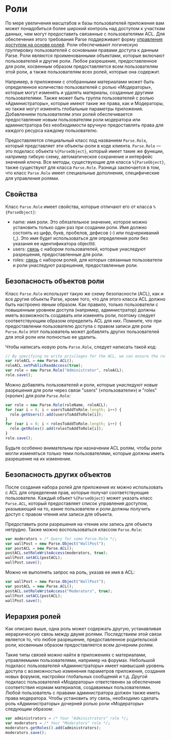 # Роли

По мере увеличения масштабов и базы пользователей приложения вам может понадобиться более широкий контроль над доступом к участкам данных, чем могут предоставить связанные с пользователями ACL. Для обеспечения этого требования Parse поддерживает форму [управления доступом на основе ролей](http://en.wikipedia.org/wiki/Role-based_access_control). Роли обеспечивают логическую группировку пользователей с основными правами доступа к данным Parse. Роли являются проименованными объектами, которые включают пользователей и другие роли.  Любое разрешение, предоставленное для роли, косвенным образом предоставляется всем пользователям этой роли, а также пользователям всех ролей, которые она содержит.

Например, в приложении с отобранными материалами может быть определенное количество пользователей с ролью «Модераторы», которые могут изменять и удалять материалы, созданные другими пользователями.  Также может быть группа пользователей с ролью «Администраторы», которые имеют такие же права, как и Модераторы, но также могут изменять глобальные параметры приложения. Добавлением пользователям этих ролей обеспечивается предоставление новым пользователям роли модератора или администратора без необходимости вручную предоставлять права для каждого ресурса каждому пользователю.

Предоставляется специальный класс под названием `Parse.Role`, который представляет эти объекты-роли в коде клиента. `Parse.Role` &mdash; это подкласс объекта `%{ParseObject}`, который имеет такие же функции, например гибкую схему, автоматическое сохранение и интерфейс значений ключа.  Все методы, существующие для класса `%{ParseObject}`, также существуют для класса `Parse.Role`.  Разница заключается в том, что класс `Parse.Role` имеет специальные дополнения, специфические для управления ролями.

## Свойства

Класс `Parse.Role` имеет свойства, которые отличают его от класса `%{ParseObject}`:

*   name: имя роли.  Это обязательное значение, которое можно установить только один раз при создании роли.  Имя должно состоять из цифр, букв, пробелов, дефисов (-) или подчеркиваний (_).  Это имя будет использоваться для определения роли без указания ее идентификатора objectId.
*   users: [связь](#objects-pointers) с набором пользователей, которые унаследуют разрешения, предоставленные для роли.
*   roles: [связь](#objects-pointers) с набором ролей, для которых связанные пользователи и роли унаследуют разрешения, предоставленные роли.

## Безопасность объектов роли

Класс `Parse.Role` использует такую же схему безопасности (ACL), как и все другие объекты Parse, кроме того, что для этого класса ACL должно быть настроено явным образом. Как правило, только пользователи с повышенным уровнем доступа (например, администратор) должны иметь возможность создавать или изменять роли, поэтому следует соответствующим образом определить ACL для них.  Помните, что при предоставлении пользователю доступа с правом записи для роли `Parse.Role` этот пользователь может добавлять других пользователей для этой роли или полностью ее удалить.

Чтобы написать новую роль `Parse.Role`, следует написать такой код:

```js
// By specifying no write privileges for the ACL, we can ensure the role cannot be altered.
var roleACL = new Parse.ACL();
roleACL.setPublicReadAccess(true);
var role = new Parse.Role("Administrator", roleACL);
role.save();
```

Можно добавлять пользователей и роли, которые унаследуют новые разрешения для роли через связи &quot;users&quot; («пользователи») и &quot;roles&quot; («роли») для роли `Parse.Role`:

```js
var role = new Parse.Role(roleName, roleACL);
for (var i = 0; i < usersToAddToRole.length; i++) {
  role.getUsers().add(usersToAddToRole[i]);
}
for (var i = 0; i < rolesToAddToRole.length; i++) {
  role.getRoles().add(rolesToAddToRole[i]);
}
role.save();
```

Будьте особенно внимательны при назначении ACL ролям, чтобы роли могли изменяться только теми пользователями, которые должны иметь разрешение на их изменение.

## Безопасность других объектов

После создания набора ролей для приложения их можно использовать с ACL для определения прав, которые получат соответствующие пользователи. Каждый объект `%{ParseObject}` может указать класс `Parse.ACL`, который предоставляет список управления доступом, указывающий на то, какие пользователи и роли должны получить доступ с правом чтения или записи для объекта.

Предоставить роли разрешения на чтение или запись для объекта нетрудно.  Также можно воспользоваться классом `Parse.Role`:

```js
var moderators = /* Query for some Parse.Role */;
var wallPost = new Parse.Object("WallPost"); 
var postACL = new Parse.ACL();
postACL.setRoleWriteAccess(moderators, true);
wallPost.setACL(postACL);
wallPost.save();
```

Можно не выполнять запрос на роль, указав ее имя в ACL:

```js
var wallPost = new Parse.Object("WallPost");
var postACL = new Parse.ACL();
postACL.setRoleWriteAccess("Moderators", true);
wallPost.setACL(postACL);
wallPost.save();
```

## Иерархия ролей

Как описано выше, одна роль может содержать другую, устанавливая иерархическую связь между двумя ролями. Последствием этой связи является то, что любое разрешение, предоставленное родительской роли, косвенным образом предоставляется всем дочерним ролям.

Такие типы связей можно найти в приложениях с материалами, управляемыми пользователями, например на форумах. Небольшой подкласс пользователей «Администраторы» имеет наивысший уровень доступа с возможностью изменения параметров приложения, создания новых форумов, настройки глобальных сообщений и т.д. Другой подкласс пользователей «Модераторы» ответственен за обеспечение соответствия нормам материалов, создаваемых пользователями. Любой пользователь с правами администратора должен также иметь права модератора. Чтобы установить эту связь, необходимо сделать роль «Администраторы» дочерней ролью роли «Модераторы» следующим образом:

```js
var administrators = /* Your "Administrators" role */;
var moderators = /* Your "Moderators" role */;
moderators.getRoles().add(administrators);
moderators.save();
```
